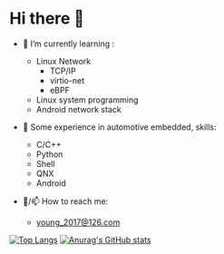 # Hi there 👋

- 🌱 I’m currently learning :
  - Linux Network
    - TCP/IP
    - virtio-net
    - eBPF
  - Linux system programming
  - Android network stack

- 🏢 Some experience in automotive embedded, skills:
  - C/C++
  - Python
  - Shell
  - QNX
  - Android
  
- 💬/📫 How to reach me:
  - young_2017@126.com



[![Top Langs](https://github-readme-stats.vercel.app/api/top-langs/?username=Sphinxes0o0&layout=compact)](https://github.com/anuraghazra/github-readme-stats)
[![Anurag's GitHub stats](https://github-readme-stats.vercel.app/api?username=Sphinxes0o0&layout=compact)](https://github.com/anuraghazra/github-readme-stats)
